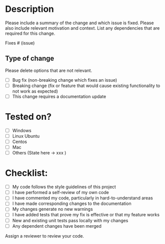 # Description

Please include a summary of the change and which issue is fixed. Please also include relevant motivation and context. List any dependencies that are required for this change.

Fixes # (issue)

## Type of change

Please delete options that are not relevant.

- [ ] Bug fix (non-breaking change which fixes an issue)
- [ ] Breaking change (fix or feature that would cause existing functionality to not work as expected)
- [ ] This change requires a documentation update

# Tested on?

- [ ] Windows  
- [ ] Linux Ubuntu 
- [ ] Centos 
- [ ] Mac  
- [ ] Others  (State here -> xxx )  

# Checklist:

- [ ] My code follows the style guidelines of this project
- [ ] I have performed a self-review of my own code
- [ ] I have commented my code, particularly in hard-to-understand areas
- [ ] I have made corresponding changes to the documentation
- [ ] My changes generate no new warnings
- [ ] I have added tests that prove my fix is effective or that my feature works
- [ ] New and existing unit tests pass locally with my changes
- [ ] Any dependent changes have been merged

Assign a reviewer to review your code.

